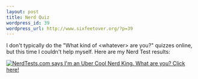 ```yaml
--- 
layout: post
title: Nerd Quiz
wordpress_id: 39
wordpress_url: http://www.sixfeetover.org/?p=39
---
```

I don't typically do the "What kind of &lt;whatever&gt; are you?" quizzes online, but this time I couldn't help myself.  Here are my Nerd Test results:


<a href="http://www.nerdtests.com/nt2ref.html">
<img src="http://www.nerdtests.com/images/badge/nt2/6c6d16e3fe0c6657.png" alt="NerdTests.com says I'm an Uber Cool Nerd King. What are you? Click here!" />
</a>

